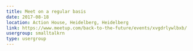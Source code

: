 ```yaml
---
title: Meet on a regular basis
date: 2017-08-18
location: Action House, Heidelberg, Heidelberg
link: https://www.meetup.com/back-to-the-future/events/xvgdrlywlbxb/
usergroup: smalltalkrn
type: usergroup
---
```

